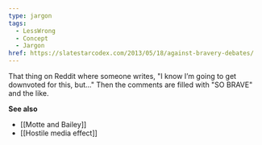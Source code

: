 ```yaml
---
type: jargon
tags:
  - LessWrong
  - Concept
  - Jargon
href: https://slatestarcodex.com/2013/05/18/against-bravery-debates/
---
```


That thing on Reddit where someone writes, "I know I’m going to get downvoted for this, but..." Then the comments are filled with "SO BRAVE" and the like.

**See also**
- [[Motte and Bailey]]
- [[Hostile media effect]]